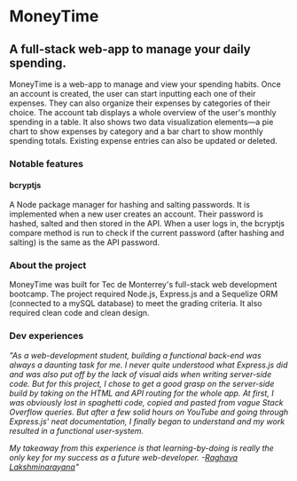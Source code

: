 # MoneyTime

## A full-stack web-app to manage your daily spending.

MoneyTime is a web-app to manage and view your spending habits. Once an account is created, the user can  start inputting each one of their expenses. They can also organize their expenses by categories of their choice. The account tab displays a whole overview of the user's monthly spending in a table. It also shows two data visualization elements—a pie chart to show expenses by category and a bar chart to show monthly spending totals. Existing expense entries can also be updated or deleted. 

### Notable features

#### bcryptjs

A Node package manager for hashing and salting passwords. It is implemented when a new user creates an account. Their password is hashed, salted and then stored in the API. When a user logs in, the bcryptjs compare method is run to check if the current password (after hashing and salting) is the same as the API password. 

### About the project

MoneyTime was built for Tec de Monterrey's full-stack web development bootcamp. The project required Node.js, Express.js and a Sequelize ORM (connected to a mySQL database) to meet the grading criteria. It also required clean code and clean design. 


### Dev experiences

_"As a web-development student, building a functional back-end was always a daunting task for me. I never quite understood what Express.js did and was also put off by the lack of visual aids when writing server-side code. But for this project, I chose to get a good grasp on the server-side build by taking on the HTML and API routing for the whole app. At first, I was obviously lost in spaghetti code, copied and pasted from vague Stack Overflow queries. But after a few solid hours on YouTube and going through Express.js' neat documentation, I finally began to understand and my work resulted in a functional user-system._

_My takeaway from this experience is that learning-by-doing is really the only key for my success as a future web-developer. -[Raghava Lakshminarayana](https://github.com/raglaks)"_ 

